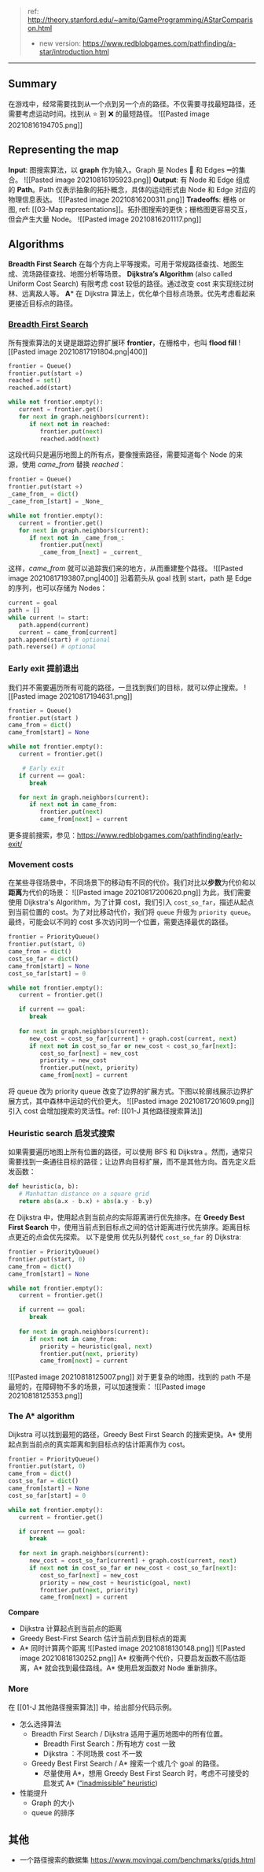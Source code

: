 > ref:  http://theory.stanford.edu/~amitp/GameProgramming/AStarComparison.html
>- new version: https://www.redblobgames.com/pathfinding/a-star/introduction.html
---
## Summary
在游戏中，经常需要找到从一个点到另一个点的路径。不仅需要寻找最短路径，还需要考虑运动时间。找到从 ⭐ 到 ❌ 的最短路径。
![[Pasted image 20210816194705.png]]

## Representing the map
**Input**: 图搜索算法，以 **graph** 作为输入。Graph 是 Nodes 🔵 和 Edges ➖的集合。
![[Pasted image 20210816195923.png]]
**Output**: 有 Node 和 Edge 组成的 **Path**。Path 仅表示抽象的拓扑概念，具体的运动形式由 Node 和 Edge 对应的物理信息表达。
![[Pasted image 20210816200311.png]]
**Tradeoffs**: 栅格 or 图, ref: [[03-Map representations]]。拓扑图搜索的更快；栅格图更容易交互，但会产生大量 Node。
![[Pasted image 20210816201117.png]]

## Algorithms
**Breadth First Search**  在每个方向上平等搜索。可用于常规路径查找、地图生成、流场路径查找、地图分析等场景。
**Dijkstra’s Algorithm** (also called Uniform Cost Search) 有限考虑 cost 较低的路径。通过改变 cost 来实现绕过树林、远离敌人等。
**A*** 在 Dijkstra 算法上，优化单个目标点场景。优先考虑看起来更接近目标点的路径。

### [Breadth First Search](https://www.redblobgames.com/pathfinding/a-star/introduction.html#breadth-first-search)
所有搜索算法的关键是跟踪边界扩展环 **frontier**，在栅格中，也叫 **flood fill**
![[Pasted image 20210817191804.png|400]]

```py
frontier = Queue()
frontier.put(start ⭐)
reached = set()
reached.add(start)

while not frontier.empty():
   current = frontier.get()
   for next in graph.neighbors(current):
      if next not in reached:
         frontier.put(next)
         reached.add(next)
```
这段代码只是遍历地图上的所有点，要像搜索路径，需要知道每个 Node 的来源，使用 *came_from* 替换 *reached*：
```py
frontier = Queue()
frontier.put(start ⭐)
_came_from_ = dict()
_came_from_[start] = _None_

while not frontier.empty():
   current = frontier.get()
   for next in graph.neighbors(current):
      if next not in _came_from_:
         frontier.put(next)
         _came_from_[next] = _current_
```
这样，*came_from* 就可以追踪我们来的地方，从而重建整个路径。
![[Pasted image 20210817193807.png|400]]
沿着箭头从 goal 找到 start，path 是 Edge 的序列，也可以存储为 Nodes：
```py
current = goal 
path = []
while current != start: 
   path.append(current)
   current = came_from[current]
path.append(start) # optional
path.reverse() # optional
```
### Early exit 提前退出
我们并不需要遍历所有可能的路径，一旦找到我们的目标，就可以停止搜索。
![[Pasted image 20210817194631.png]]
```py
frontier = Queue()
frontier.put(start )
came_from = dict()
came_from[start] = None

while not frontier.empty():
   current = frontier.get()

	# Early exit
   if current == goal: 
      break           

   for next in graph.neighbors(current):
      if next not in came_from:
         frontier.put(next)
         came_from[next] = current
```
更多提前搜索，参见：https://www.redblobgames.com/pathfinding/early-exit/

### Movement costs

在某些寻径场景中，不同场景下的移动有不同的代价。我们对比以**步数**为代价和以**距离**为代价的场景：
![[Pasted image 20210817200620.png]]
为此，我们需要使用 Dijkstra's Algorithm，为了计算 cost，我们引入 `cost_so_far`，描述从起点到当前位置的 cost。为了对比移动代价，我们将 `queue` 升级为 `priority queue`。最终，可能会以不同的 cost 多次访问同一个位置，需要选择最优的路径。
```py
frontier = PriorityQueue()
frontier.put(start, 0)
came_from = dict()
cost_so_far = dict()
came_from[start] = None
cost_so_far[start] = 0

while not frontier.empty():
   current = frontier.get()

   if current == goal:
      break
   
   for next in graph.neighbors(current):
      new_cost = cost_so_far[current] + graph.cost(current, next)
      if next not in cost_so_far or new_cost < cost_so_far[next]:
         cost_so_far[next] = new_cost
         priority = new_cost
         frontier.put(next, priority)
         came_from[next] = current
```

将 queue 改为 priority queue 改变了边界的扩展方式。下图以轮廓线展示边界扩展方式，其中森林中运动的代价更大。
![[Pasted image 20210817201609.png]]
引入 cost 会增加搜索的灵活性。ref: [[01-J 其他路径搜索算法]]

### Heuristic search 启发式搜索
如果需要遍历地图上所有位置的路径，可以使用 BFS 和 Dijkstra 。然而，通常只需要找到一条通往目标的路径；让边界向目标扩展，而不是其他方向。首先定义启发函数：
```py
def heuristic(a, b):
   # Manhattan distance on a square grid
   return abs(a.x - b.x) + abs(a.y - b.y)
```
在 Dijkstra 中，使用起点到当前点的实际距离进行优先排序。在 **Greedy Best First Search** 中，使用当前点到目标点之间的估计距离进行优先排序。距离目标点更近的点会优先探索。
以下是使用 优先队列替代 `cost_so_far` 的 Dijkstra: 
```py
frontier = PriorityQueue()
frontier.put(start, 0)
came_from = dict()
came_from[start] = None

while not frontier.empty():
   current = frontier.get()

   if current == goal:
      break
   
   for next in graph.neighbors(current):
      if next not in came_from:
         priority = heuristic(goal, next)
         frontier.put(next, priority)
         came_from[next] = current
```
![[Pasted image 20210818125007.png]]
对于更复杂的地图，找到的 path 不是最短的，在障碍物不多的场景，可以加速搜索：
![[Pasted image 20210818125353.png]]

### The A* algorithm
Dijkstra 可以找到最短的路径，Greedy Best First Search 的搜索更快。A* 使用起点到当前点的真实距离和到目标点的估计距离作为 cost。
```py
frontier = PriorityQueue()
frontier.put(start, 0)
came_from = dict()
cost_so_far = dict()
came_from[start] = None
cost_so_far[start] = 0

while not frontier.empty():
   current = frontier.get()

   if current == goal:
      break
   
   for next in graph.neighbors(current):
      new_cost = cost_so_far[current] + graph.cost(current, next)
      if next not in cost_so_far or new_cost < cost_so_far[next]:
         cost_so_far[next] = new_cost
         priority = new_cost + heuristic(goal, next)
         frontier.put(next, priority)
         came_from[next] = current
```
**Compare**
- Dijkstra 计算起点到当前点的距离
- Greedy Best-First Search 估计当前点到目标点的距离
- A* 同时计算两个距离
![[Pasted image 20210818130148.png]]
![[Pasted image 20210818130252.png]]
A* 权衡两个代价，只要启发函数不高估距离，A* 就会找到最佳路线。A* 使用启发函数对 Node 重新排序。

### More
在 [[01-J 其他路径搜索算法]] 中，给出部分代码示例。
- 怎么选择算法
	- Breadth First Search / Dijkstra 适用于遍历地图中的所有位置。
		- Breadth First Search：所有地方 cost 一致
		- Dijkstra ：不同场景 cost 不一致
	- Greedy Best First Search / A* 搜索一个或几个 goal 的路径。
		- 尽量使用 A*，想用 Greedy Best First Search 时，考虑不可接受的启发式 A* ([“inadmissible” heuristic](https://en.wikipedia.org/wiki/Admissible_heuristic))
- 性能提升
	- Graph 的大小
	- queue 的排序

## 其他
- 一个路径搜索的数据集 https://www.movingai.com/benchmarks/grids.html